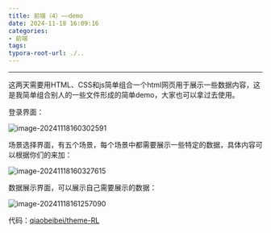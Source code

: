 ```yaml
---
title: 前端（4）——demo
date: 2024-11-18 16:09:16
categories:
- 前端
tags: 
typora-root-url: ./..
---
```




------

这两天需要用HTML、CSS和js简单组合一个html网页用于展示一些数据内容，这是我简单组合别人的一些文件形成的简单demo，大家也可以拿过去使用。

登录界面：

![image-20241118160302591](/images/$%7Bfiilename%7D/1731917103696.jpg)

场景选择界面，有五个场景，每个场景中都需要展示一些特定的数据，具体内容可以根据你们的来加：

![image-20241118160327615](/images/$%7Bfiilename%7D/1731917132975.jpg)

数据展示界面，可以展示自己需要展示的数据：

![image-20241118161257090](/images/$%7Bfiilename%7D/image-20241118161257090.png)



代码：[qiaobeibei/theme-RL](https://github.com/qiaobeibei/theme-RL)
